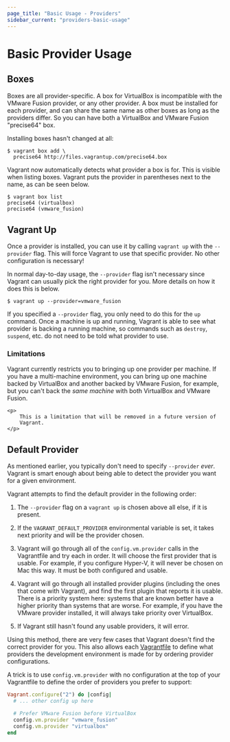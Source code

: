 ```yaml
---
page_title: "Basic Usage - Providers"
sidebar_current: "providers-basic-usage"
---
```


# Basic Provider Usage

## Boxes

Boxes are all provider-specific. A box for VirtualBox is incompatible with
the VMware Fusion provider, or any other provider. A box must be installed
for each provider, and can share the same name as other boxes as long
as the providers differ. So you can have both a VirtualBox and VMware Fusion
"precise64" box.

Installing boxes hasn't changed at all:

```
$ vagrant box add \
  precise64 http://files.vagrantup.com/precise64.box
```

Vagrant now automatically detects what provider a box is for. This is
visible when listing boxes. Vagrant puts the provider in parentheses next
to the name, as can be seen below.

```
$ vagrant box list
precise64 (virtualbox)
precise64 (vmware_fusion)
```

## Vagrant Up

Once a provider is installed, you can use it by calling `vagrant up`
with the `--provider` flag. This will force Vagrant to use that specific
provider. No other configuration is necessary!

In normal day-to-day usage, the `--provider` flag isn't necessary
since Vagrant can usually pick the right provider for you. More details
on how it does this is below.

```
$ vagrant up --provider=vmware_fusion
```

If you specified a `--provider` flag, you only need to do this for the
`up` command. Once a machine is up and running, Vagrant is able to
see what provider is backing a running machine, so commands such as
`destroy`, `suspend`, etc. do not need to be told what provider to use.

<div class="alert alert-info">
	<h3>Limitations</h3>
	<p>
		Vagrant currently restricts you to bringing up one provider per machine.
		If you have a multi-machine environment, you can bring up one machine
		backed by VirtualBox and another backed by VMware Fusion, for example, but you
		can't back the <em>same machine</em> with both VirtualBox and
		VMware Fusion.
	</p>

	<p>
		This is a limitation that will be removed in a future version of
		Vagrant.
	</p>
</div>

## Default Provider

As mentioned earlier, you typically don't need to specify `--provider`
_ever_. Vagrant is smart enough about being able to detect the provider
you want for a given environment.

Vagrant attempts to find the default provider in the following order:

  1. The `--provider` flag on a `vagrant up` is chosen above all else, if
     it is present.

  2. If the `VAGRANT_DEFAULT_PROVIDER` environmental variable is set,
     it takes next priority and will be the provider chosen.

  3. Vagrant will go through all of the `config.vm.provider` calls in the
     Vagrantfile and try each in order. It will choose the first provider
     that is usable. For example, if you configure Hyper-V, it will never
     be chosen on Mac this way. It must be both configured and usable.

  4. Vagrant will go through all installed provider plugins (including the
     ones that come with Vagrant), and find the first plugin that reports
     it is usable. There is a priority system here: systems that are known
     better have a higher priority than systems that are worse. For example,
     if you have the VMware provider installed, it will always take priority
     over VirtualBox.

  5. If Vagrant still hasn't found any usable providers, it will error.

Using this method, there are very few cases that Vagrant doesn't find the
correct provider for you. This also allows each
[Vagrantfile](/v2/vagrantfile/index.html) to define what providers
the development environment is made for by ordering provider configurations.

A trick is to use `config.vm.provider` with no configuration at the top of
your Vagrantfile to define the order of providers you prefer to support:

```ruby
Vagrant.configure("2") do |config|
  # ... other config up here

  # Prefer VMware Fusion before VirtualBox
  config.vm.provider "vmware_fusion"
  config.vm.provider "virtualbox"
end
```
